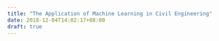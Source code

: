 ```yaml
---
title: "The Application of Machine Learning in Civil Engineering"
date: 2018-12-04T14:02:17+08:00
draft: true
---
```



